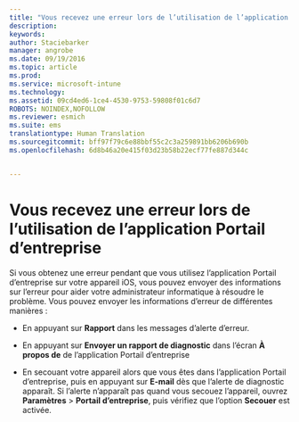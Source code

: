 ```yaml
---
title: "Vous recevez une erreur lors de l’utilisation de l’application Portail d’entreprise | Microsoft Intune"
description: 
keywords: 
author: Staciebarker
manager: angrobe
ms.date: 09/19/2016
ms.topic: article
ms.prod: 
ms.service: microsoft-intune
ms.technology: 
ms.assetid: 09cd4ed6-1ce4-4530-9753-59808f01c6d7
ROBOTS: NOINDEX,NOFOLLOW
ms.reviewer: esmich
ms.suite: ems
translationtype: Human Translation
ms.sourcegitcommit: bff97f79c6e88bbf55c2c3a259891bb6206b690b
ms.openlocfilehash: 6d8b46a20e415f03d23b58b22ecf77fe887d344c


---
```



# Vous recevez une erreur lors de l’utilisation de l’application Portail d’entreprise

Si vous obtenez une erreur pendant que vous utilisez l’application Portail d’entreprise sur votre appareil iOS, vous pouvez envoyer des informations sur l’erreur pour aider votre administrateur informatique à résoudre le problème. Vous pouvez envoyer les informations d’erreur de différentes manières :

-   En appuyant sur **Rapport** dans les messages d’alerte d’erreur.

-   En appuyant sur **Envoyer un rapport de diagnostic** dans l’écran **À propos de** de l’application Portail d’entreprise

-   En secouant votre appareil alors que vous êtes dans l’application Portail d’entreprise, puis en appuyant sur **E-mail** dès que l’alerte de diagnostic apparaît. Si l’alerte n’apparaît pas quand vous secouez l’appareil, ouvrez **Paramètres** &gt; **Portail d’entreprise**, puis vérifiez que l’option **Secouer** est activée.






<!--HONumber=Sep16_HO3-->



